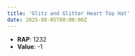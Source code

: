 ```yaml
---
title: 'Glitz and Glitter Heart Top Hat'
date: 2025-08-05T00:00:00Z
---
```

- **RAP**: 1232
- **Value**: -1

